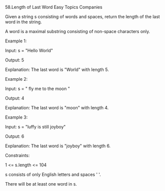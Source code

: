 58.Length of Last Word
Easy Topics Companies

Given a string s consisting of words and spaces, return the length of the last word in the string.

A word is a maximal substring consisting of non-space characters only.

Example 1:

Input: s = "Hello World"

Output: 5

Explanation: The last word is "World" with length 5.

Example 2:

Input: s = " fly me to the moon "

Output: 4

Explanation: The last word is "moon" with length 4.

Example 3:

Input: s = "luffy is still joyboy"

Output: 6

Explanation: The last word is "joyboy" with length 6.

Constraints:

1 <= s.length <= 104

s consists of only English letters and spaces ' '.

There will be at least one word in s.
